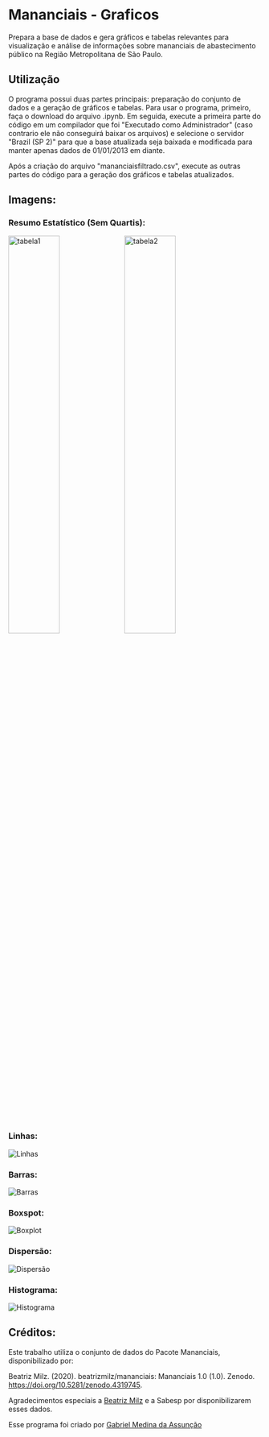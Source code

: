 # Mananciais - Graficos 

Prepara a base de dados e gera gráficos e tabelas relevantes para visualização e análise de informações sobre mananciais de abastecimento público na Região Metropolitana de São Paulo.

## Utilização
O programa possui duas partes principais: preparação do conjunto de dados e a geração de gráficos e tabelas. Para usar o programa, primeiro, faça o download do arquivo .ipynb. Em seguida, execute a primeira parte do código em um compilador que foi "Executado como Administrador" (caso contrario ele não conseguirá baixar os arquivos) e selecione o servidor "Brazil (SP 2)" para que a base atualizada seja baixada e modificada para manter apenas dados de 01/01/2013 em diante.

Após a criação do arquivo "mananciaisfiltrado.csv", execute as outras partes do código para a geração dos gráficos e tabelas atualizados.

## Imagens:
### Resumo Estatístico (Sem Quartis):

<p float="left">
  <img src="https://github.com/gabs4841/Mananciais-Graficos/assets/74026100/a72df27d-ea0f-4fe0-918c-6f1693cdb156" alt="tabela1" width="45%" />
  <img src="https://github.com/gabs4841/Mananciais-Graficos/assets/74026100/09ecf13b-c874-484f-9ff1-06da82a4ac28" alt="tabela2" width="45%" />
</p>

### Linhas:
![Linhas](https://github.com/gabs4841/Mananciais-Graficos/assets/74026100/16ded7ef-e55f-4c1f-b054-73d952250e13)

### Barras:
![Barras](https://github.com/gabs4841/Mananciais-Graficos/assets/74026100/250a34cd-3024-45d4-8ec5-d722631294d6)

### Boxspot:
![Boxplot](https://github.com/gabs4841/Mananciais-Graficos/assets/74026100/15aa6e7a-5f32-48a1-b811-f9fc2a34dce5)

### Dispersão:
![Dispersão](https://github.com/gabs4841/Mananciais-Graficos/assets/74026100/a05912c8-7ad2-4a69-ab30-bef42bdf920a)

### Histograma:
![Histograma](https://github.com/gabs4841/Mananciais-Graficos/assets/74026100/2c51b874-fb4e-47b0-9c3d-d53a003d151d)

## Créditos:

Este trabalho utiliza o conjunto de dados do Pacote Mananciais, disponibilizado por:

Beatriz Milz. (2020). beatrizmilz/mananciais: Mananciais 1.0 (1.0). Zenodo. https://doi.org/10.5281/zenodo.4319745. 

Agradecimentos especiais a [Beatriz Milz](https://github.com/beatrizmilz) e a Sabesp por disponibilizarem esses dados.

Esse programa foi criado por [Gabriel Medina da Assunção](https://github.com/gabs4841)
